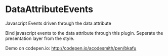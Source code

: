 DataAttributeEvents
===================

Javascript Events driven through the data attribute

Bind javascript events to the data attribute through this plugin. Seperate the presentation layer from the style.

Demo on codepen.io:
http://codepen.io/acodesmith/pen/bkafu